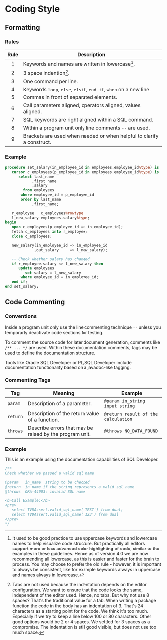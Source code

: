 # Coding Style

## Formatting

### Rules

Rule | Description
:--: | -----------
1    | Keywords and names are written in lowercase[^2].
2    | 3 space indention[^3].
3    | One command per line.
4    | Keywords `loop`, `else`, `elsif`, `end if`, `when` on a new line.
5    | Commas in front of separated elements.
6    | Call parameters aligned, operators aligned, values aligned.
7    | SQL keywords are right aligned within a SQL command.
8    | Within a program unit only line comments `--` are used.
9    | Brackets are used when needed or when helpful to clarify a construct. 

### Example

``` sql
procedure set_salary(in_employee_id in employees.employee_id%type) is
   cursor c_employees(p_employee_id in employees.employee_id%type) is
      select last_name
            ,first_name
            ,salary
        from employees
       where employee_id = p_employee_id
       order by last_name
            ,first_name;

   r_employee   c_employees%rowtype;
   l_new_salary employees.salary%type;
begin
   open c_employees(p_employee_id => in_employee_id);
   fetch c_employees into r_employee;
   close c_employees;

   new_salary(in_employee_id => in_employee_id
             ,out_salary     => l_new_salary);

   -- Check whether salary has changed
   if r_employee.salary <> l_new_salary then
      update employees
         set salary = l_new_salary
       where employee_id = in_employee_id;
   end if;
end set_salary;
```

## Code Commenting

### Conventions

Inside a program unit only use the line commenting technique `--` unless you temporarly deactivate code sections for testing.

To comment the source code for later document generation, comments like `/** ... */` are used. Within these documentation comments, tags may be used to define the documentation structure.

Tools like Oracle SQL Developer or PL/SQL Developer include documentation functionality based on a javadoc-like tagging. 

### Commenting Tags

Tag      | Meaning                                                 | Example
-------- | ------------------------------------------------------- | -------
`param`  | Description of a parameter.                             | `@param in_string input string`
`return` | Description of the return value of a function.          | `@return result of the calculation`
`throws` | Describe errors that may be raised by the program unit. | `@throws NO_DATA_FOUND`

### Example

This is an example using the documentation capabilities of SQL Developer. 

``` sql
/**
Check whether we passed a valid sql name

@param   in_name  string to be checked
@return  in_name if the string represents a valid sql name
@throws  ORA-44003: invalid SQL name 

<b>Call Example:</b>
<pre>
   select TVDAssert.valid_sql_name('TEST') from dual;
   select TVDAssert.valid_sql_name('123') from dual
</pre>
*/
```

[^2]: 
    It used to be good practice to use uppercase keywords and lowercase names to help visualize code structure. 
    But practically all editors support more or less advanced color highlighting of code, similar to the examples in these guidelines. 
    Hence as of version 4.0 we are now recommending all lowercase, as this is easier and faster for the brain to process. 
    You may choose to prefer the old rule - however, it is important to always be consistent, like for example keywords always in uppercase and names always in lowercase.

[^3]: 
    Tabs are not used because the indentation depends on the editor configuration. 
    We want to ensure that the code looks the same, independent of the editor used. 
    Hence, no tabs. But why not use 8 spaces? That's the traditional value for a tab. 
    When writing a package function the code in the body has an indentation of 3. 
    That's 24 characters as a starting point for the code. We think it's too much. 
    Especially if we try to keep a line below 100 or 80 characters. Other good options 
    would be 2 or 4 spaces. We settled for 3 spaces as a compromise. 
    The indentation is still good visible, but does not use too much space.
